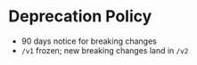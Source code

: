 # Deprecation Policy
- 90 days notice for breaking changes
- `/v1` frozen; new breaking changes land in `/v2`